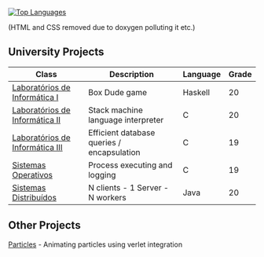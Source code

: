 <!-- stats.... -->

[![Top Languages](https://github-readme-stats.vercel.app/api/top-langs/?username=IVSOP&layout=compact&theme=github_dark&hide_border=true&hide=CSS,HTML)](https://github.com/anuraghazra/github-readme-stats)
<!-- normal || compact || donut || donut-vertical || pie  https://github.com/anuraghazra/github-readme-stats#customization-->

(HTML and CSS removed due to doxygen polluting it etc.)

## University Projects
| Class | Description | Language | Grade |
| ------------- | ------------- | ------------- | ------------- |
| [Laboratórios de Informática I](https://github.com/IVSOP/Projeto-LI1)  | Box Dude game | Haskell | 20 |
| [Laboratórios de Informática II](https://github.com/IVSOP/Projeto-LI2/)  | Stack machine language interpreter | C | 20 |
| [Laboratórios de Informática III](https://github.com/IVSOP/LI3)  | Efficient database queries / encapsulation | C | 19 |
| [Sistemas Operativos](https://github.com/IVSOP/ProjetoSO)  | Process executing and logging | C | 19 |
| [Sistemas Distribuídos](https://github.com/IVSOP/projeto-sd)  | N clients - 1 Server - N workers | Java | 20 |
<!-- mnol????? 20 -->
<!-- RC 18.62 -->
<!-- li3 foi roubado, melhor perf -->
<!-- sd unico com aquela nota -->

## Other Projects

[Particles](https://github.com/IVSOP/Particles) - Animating particles using verlet integration
